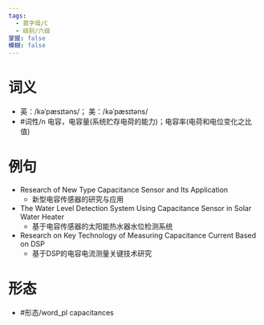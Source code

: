```yaml
---
tags:
  - 首字母/C
  - 级别/六级
掌握: false
模糊: false
---
```

# 词义
- 英：/kəˈpæsɪtəns/； 美：/kəˈpæsɪtəns/
- #词性/n  电容，电容量(系统贮存电荷的能力)；电容率(电荷和电位变化之比值)
# 例句
- Research of New Type Capacitance Sensor and Its Application
	- 新型电容传感器的研究与应用
- The Water Level Detection System Using Capacitance Sensor in Solar Water Heater
	- 基于电容传感器的太阳能热水器水位检测系统
- Research on Key Technology of Measuring Capacitance Current Based on DSP
	- 基于DSP的电容电流测量关键技术研究
# 形态
- #形态/word_pl capacitances
